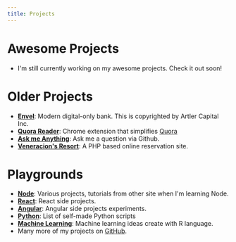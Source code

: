 ```yaml
---
title: Projects
---
```


Awesome Projects
===

- I'm still currently working on my awesome projects. Check it out soon!


Older Projects
===

- **[Envel](https://envel.ai)**: Modern digital-only bank. This is copyrighted by Artler Capital Inc.
- **[Quora Reader](https://github.com/thekhenzie/chrome-extensions/tree/master/quora-reader)**: Chrome extension that simplifies [Quora](https://quora.com) 
- **[Ask me Anything](https://github.com/thekhenzie/ama)**: Ask me a question via Github.
- **[Veneracion's Resort](https://github.com/thekhenzie/hotel-management-system)**: A PHP based online reservation site. 


Playgrounds
===

- **[Node](https://github.com/thekhenzie/node-playground)**: Various projects, tutorials from other site when I'm learning Node.
- **[React]()**: React side projects.
- **[Angular](https://github.com/thekhenzie/angular-playground)**: Angular side projects experiments.
- **[Python](https://github.com/thekhenzie/python-scripts)**: List of self-made Python scripts 
- **[Machine Learning]()**: Machine learning ideas create with R language.
- Many more of my projects on [GitHub](http://github.com/thekhenzie).
